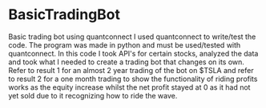 # BasicTradingBot
Basic trading bot using quantconnect
I used quantconnect to write/test the code. The program was made in python and must be used/tested with quantconnect. 
In this code I took API's for certain stocks, analyzed the data and took what I needed to create a trading bot that changes on its own.
Refer to result 1 for an almost 2 year trading of the bot on $TSLA and refer to result 2 for a one month trading
to show the functionality of riding profits works as the equity increase whilst the net profit stayed at 0 as it had not yet sold
due to it recognizing how to ride the wave.
